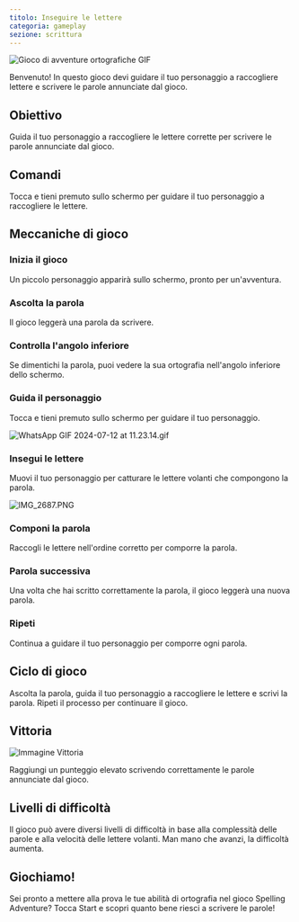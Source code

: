 ```yaml
---
titolo: Inseguire le lettere
categoria: gameplay
sezione: scrittura
---
```

![Gioco di avventure ortografiche GIF](https://help.Studycat.com/hc/article_attachments/34964422592281)

Benvenuto! In questo gioco devi guidare il tuo personaggio a raccogliere lettere e scrivere le parole annunciate dal gioco.

## Obiettivo

Guida il tuo personaggio a raccogliere le lettere corrette per scrivere le parole annunciate dal gioco.

## Comandi

Tocca e tieni premuto sullo schermo per guidare il tuo personaggio a raccogliere le lettere.

## Meccaniche di gioco

### Inizia il gioco

Un piccolo personaggio apparirà sullo schermo, pronto per un'avventura.

### Ascolta la parola

Il gioco leggerà una parola da scrivere.

### Controlla l'angolo inferiore

Se dimentichi la parola, puoi vedere la sua ortografia nell'angolo inferiore dello schermo.

### Guida il personaggio

Tocca e tieni premuto sullo schermo per guidare il tuo personaggio.

![WhatsApp GIF 2024-07-12 at 11.23.14.gif](https://help.Studycat.com/hc/article_attachments/34964428229401)

### Insegui le lettere

Muovi il tuo personaggio per catturare le lettere volanti che compongono la parola.

![IMG_2687.PNG](https://help.Studycat.com/hc/article_attachments/34824459449625)

### Componi la parola

Raccogli le lettere nell'ordine corretto per comporre la parola.

### Parola successiva

Una volta che hai scritto correttamente la parola, il gioco leggerà una nuova parola.

### Ripeti

Continua a guidare il tuo personaggio per comporre ogni parola.

## Ciclo di gioco

Ascolta la parola, guida il tuo personaggio a raccogliere le lettere e scrivi la parola. Ripeti il ​​processo per continuare il gioco.

## Vittoria

![Immagine Vittoria](https://help.Studycat.com/hc/article_attachments/34964428232601)

Raggiungi un punteggio elevato scrivendo correttamente le parole annunciate dal gioco.

## Livelli di difficoltà

Il gioco può avere diversi livelli di difficoltà in base alla complessità delle parole e alla velocità delle lettere volanti. Man mano che avanzi, la difficoltà aumenta.

## Giochiamo!

Sei pronto a mettere alla prova le tue abilità di ortografia nel gioco Spelling Adventure? Tocca Start e scopri quanto bene riesci a scrivere le parole!